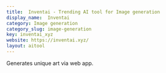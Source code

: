 ```yaml
---
title:  Inventai - Trending AI tool for Image generation
display_name:  Inventai
category: Image generation
category_slug: image-generation
key: inventai_xyz
website: https://inventai.xyz/
layout: aitool
---
```


Generates unique art via web app.
